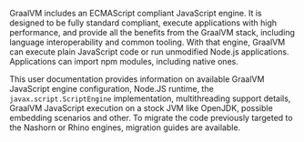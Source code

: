 GraalVM includes an ECMAScript compliant JavaScript engine. It is designed to be
fully standard compliant, execute applications with high performance, and
provide all the benefits from the GraalVM stack, including language
interoperability and common tooling. With that engine, GraalVM can execute plain
JavaScript code or run unmodified Node.js applications. Applications can import
npm modules, including native ones.

This user documentation provides information on available GraalVM JavaScript
engine configuration, Node.JS runtime, the `javax.script.ScriptEngine`
implementation, multithreading support details, GraalVM JavaScript execution on
a stock JVM like OpenJDK, possible embedding scenarios and other. To
migrate the code previously targeted to the Nashorn or Rhino engines, migration
guides are available.  
